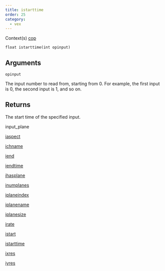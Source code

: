```yaml
---
title: istarttime
order: 25
category:
  - vex
---
```




Context(s)
[cop](../contexts/cop.html)

`float istarttime(int opinput)`

## Arguments

`opinput`

The input number to read from, starting from 0. For example, the first input is 0, the second input is 1, and so on.

## Returns

The start time of the specified input.


input_plane

[iaspect](iaspect.html)

[ichname](ichname.html)

[iend](iend.html)

[iendtime](iendtime.html)

[ihasplane](ihasplane.html)

[inumplanes](inumplanes.html)

[iplaneindex](iplaneindex.html)

[iplanename](iplanename.html)

[iplanesize](iplanesize.html)

[irate](irate.html)

[istart](istart.html)

[istarttime](istarttime.html)

[ixres](ixres.html)

[iyres](iyres.html)
